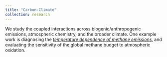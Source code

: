 ```yaml
---
title: "Carbon-Climate"
collection: research
---
```

We study the coupled interactions across biogenic/anthropogenic emissions, atmospheric chemistry, and the broader climate. One example work is diagnosing the _[temperature dependence of methane emissions](https://acp.copernicus.org/articles/23/3325/2023/)_, and evaluating the sensitivity of the global methane budget to atmospheric oxidation.
